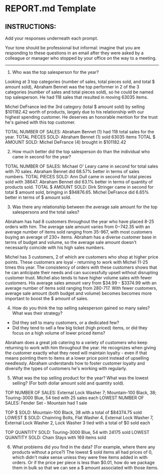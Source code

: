 # REPORT.md Template

## INSTRUCTIONS:

Add your responses underneath each prompt. 

Your tone should be professional but informal: imagine that you are responding to these questions in an email after they were asked by a colleague or manager who stopped by your office on the way to a meeting.

---

1. Who was the top salesperson for the year?

Looking at 3 top categories (number of sales, total pieces sold, and total $ amount sold), Abraham Bennet was the top performer in 2 of the 3 categories (number of sales and total pieces sold), so he could be named top salesperson. He had 118 sales that resulted in moving 63035 items.

Michel DeFrance led the 3rd category (total $ amount sold) by selling $101182.42 worth of products, largely due to his relationship with our highest spending customer. He deserves an honorable mention for the trust he's gained with this top customer.

TOTAL NUMBER OF SALES: Abraham Bennet (1) had 118 total sales for the year.
TOTAL PIECES SOLD: Abraham Bennet (1) sold 63035 items
TOTAL $ AMOUNT SOLD: Michel DeFrance (4) brought in $101182.42


2. How much better did the top salesperson do than the individual who came in second for the year?

TOTAL NUMBER OF SALES: Michael O' Leary came in second for total sales with 70 sales. Abraham Bennet did 68.57% better in terms of sales numbers.
TOTAL PIECES SOLD: Ann Dull came in second for total pieces sold with 38647. Abraham Bennet did 63.1% better in terms of quantity of products sold.
TOTAL $ AMOUNT SOLD: Dirk Stringer came in second for total $ amount sold, bringing in $94876.65. Michel DeFrance did 6.65% better in terms of $ amount sold.


3. Was there any relationship between the average sale amount for the top salespersons and the total sales?

Abraham has had 8 customers throughout the year who have placed 8-25 orders with him. The average sale amount varies from $0-$742.35 with an average number of items sold ranging from 35-967, with most customers buying an average of 230+ items. Abraham has a diverse customer base in terms of budget and volume, so the average sale amount doesn't necessarily coincide with his high sales numbers.

Michel has 3 customers, 2 of which are customers who shop at higher price points. These customers are loyal - returning to work with Michel 11-25 times this year. The consistency of orders with these customers shows that he can anticipate their needs and can successfully upsell without disrupting customer trust. Michel also tends to have higher volume sales with fewer customers. His average sales amount vary from $34.99 - $3374.99 with an average number of items sold ranging from 280-717. With fewer customers, average sale amount (both budget and volume) becomes becomes more important to boost the $ amount of sales.


4. How do you think the top selling salesperson gained so many sales? What was their strategy?
- Did they sell to many customers, or a dedicated few?
- Did they tend to sell a few big ticket (high priced) items, or did they focus on a high volume of lower priced items?

Abraham does a great job catering to a variety of customers who keep returning to work with him throughout the year. He recognizes when giving the customer exactly what they need will maintain loyalty - even if that means pointing them to items at a lower price point instead of upselling needlessly. Abraham understands how to foster customer loyalty and diversify the types of customers he's working with regularly.


5. What was the top selling product for the year? What was the lowest selling? (For both dollar amount sold and quantity sold).

TOP NUMBER OF SALES: External Lock Washer 7; Mountain-100 Black, 38; Touring-3000 Blue, 54 tied with 25 sales each
LOWEST NUMBER OF SALES: Fender Set - Mountain had 1 sale

TOP $ SOLD: Mountain-100 Black, 38 with a total of $84374.75 sold
LOWEST $ SOLD: Chainring Bolts, Flat Washer 4, External Lock Washer 7, External Lock Washer 2, Lock Washer 3 tied with a total of $0 sold each

TOP QUANTITY SOLD: Touring-3000 Blue, 54 with 24175 sold
LOWEST QUANTITY SOLD: Chain Stays with 169 items sold

6. What problems did you find in the data? (For example, where there any products without a price?)
The lowest $ sold items all had prices of 0, which didn't make sense unless they were free items added in with orders. Or if the price per piece is less than $0.01, how do we package them in bulk so that we can see a $ amount associated with those items. 
